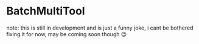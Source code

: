 # BatchMultiTool

note: this is still in development and is just a funny joke, i cant be bothered fixing it for now, may be coming soon though :wink:
